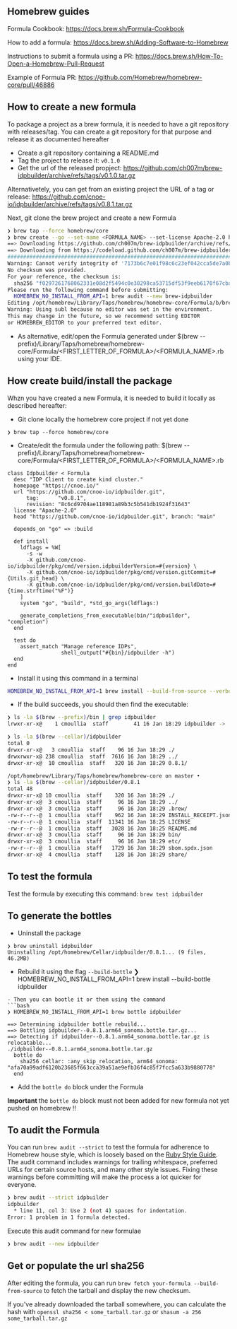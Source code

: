 ## Homebrew guides

Formula Cookbook: https://docs.brew.sh/Formula-Cookbook

How to add a formula: https://docs.brew.sh/Adding-Software-to-Homebrew

Instructions to submit a formula using a PR: https://docs.brew.sh/How-To-Open-a-Homebrew-Pull-Request

Example of Formula PR: https://github.com/Homebrew/homebrew-core/pull/46886

## How to create a new formula

To package a project as a brew formula, it is needed to have a git repository with releases/tag.
You can create a git repository for that purpose and release it as documented hereafter

- Create a git repository containing a README.md
- Tag the project to release it: `v0.1.0`
- Get the url of the released propject: https://github.com/ch007m/brew-idpbuilder/archive/refs/tags/v0.1.0.tar.gz
  
Alternativetely, you can get from an existing project the URL of a tag or release: https://github.com/cnoe-io/idpbuilder/archive/refs/tags/v0.8.1.tar.gz

Next, git clone the brew project and create a new Formula

```bash
❯ brew tap --force homebrew/core
❯ brew create --go --set-name <FORMULA_NAME> --set-license Apache-2.0 https://github.com/ch007m/brew-idpbuilder/archive/refs/tags/v0.1.0.tar.gz
==> Downloading https://github.com/ch007m/brew-idpbuilder/archive/refs/tags/v0.1.0.tar.gz
==> Downloading from https://codeload.github.com/ch007m/brew-idpbuilder/tar.gz/refs/tags/v0.1.0
######################################################################################################################################################################################################## 100.0%
Warning: Cannot verify integrity of '7173b6c7e01f98c6c23ef042cca5de7a0b9b37ff70facd2787ec91321256e624--brew-idpbuilder-0.1.0.tar.gz'.
No checksum was provided.
For your reference, the checksum is:
  sha256 "f0297261768062331e08d2f5494c0e30298ca53715df53f9eeb6170f67cba4c4"
Please run the following command before submitting:
  HOMEBREW_NO_INSTALL_FROM_API=1 brew audit --new brew-idpbuilder
Editing /opt/homebrew/Library/Taps/homebrew/homebrew-core/Formula/b/brew-idpbuilder.rb
Warning: Using subl because no editor was set in the environment.
This may change in the future, so we recommend setting EDITOR
or HOMEBREW_EDITOR to your preferred text editor.
```
- As alternative, edit/open the Formula generated under $(brew --prefix)/Library/Taps/homebrew/homebrew-core/Formula/<FIRST_LETTER_OF_FORMULA>/<FORMULA_NAME>.rb using your IDE.

## How create build/install the package

Whzn you have created a new Formula, it is needed to build it locally as described hereafter:
- Git clone locally the homebrew core project if not yet done
```
❯ brew tap --force homebrew/core
```
- Create/edit the formula under the following path: $(brew --prefix)/Library/Taps/homebrew/homebrew-core/Formula/<FIRST_LETTER_OF_FORMULA>/<FORMULA_NAME>.rb
```
class Idpbuilder < Formula
  desc "IDP Client to create kind cluster."
  homepage "https://cnoe.io/"
  url "https://github.com/cnoe-io/idpbuilder.git",
      tag:      "v0.8.1",
      revision: "8c6cd9704ae118981a89b3c5b541db1924f31643"
  license "Apache-2.0"
  head "https://github.com/cnoe-io/idpbuilder.git", branch: "main"

  depends_on "go" => :build

  def install
    ldflags = %W[
      -s -w
      -X github.com/cnoe-io/idpbuilder/pkg/cmd/version.idpbuilderVersion=#{version} \
      -X github.com/cnoe-io/idpbuilder/pkg/cmd/version.gitCommit=#{Utils.git_head} \
      -X github.com/cnoe-io/idpbuilder/pkg/cmd/version.buildDate=#{time.strftime("%F")}
    ]
    system "go", "build", *std_go_args(ldflags:)

    generate_completions_from_executable(bin/"idpbuilder", "completion")
  end

  test do
    assert_match "Manage reference IDPs",
                 shell_output("#{bin}/idpbuilder -h")
  end
end

```
- Install it using this command in a terminal
```bash
HOMEBREW_NO_INSTALL_FROM_API=1 brew install --build-from-source --verbose --debug idpbuilder
```
- If the build succeeds, you should then find the executable:
```bash
❯ ls -la $(brew --prefix)/bin | grep idpbuilder
lrwxr-xr-x@    1 cmoullia  staff        41 16 Jan 18:29 idpbuilder -> ../Cellar/idpbuilder/0.8.1/bin/idpbuilder

❯ ls -la $(brew --cellar)/idpbuilder
total 0
drwxr-xr-x@   3 cmoullia  staff    96 16 Jan 18:29 ./
drwxrwxr-x@ 238 cmoullia  staff  7616 16 Jan 18:29 ../
drwxr-xr-x@  10 cmoullia  staff   320 16 Jan 18:29 0.8.1/

/opt/homebrew/Library/Taps/homebrew/homebrew-core on master •
❯ ls -la $(brew --cellar)/idpbuilder/0.8.1
total 48
drwxr-xr-x@ 10 cmoullia  staff    320 16 Jan 18:29 ./
drwxr-xr-x@  3 cmoullia  staff     96 16 Jan 18:29 ../
drwxr-xr-x@  3 cmoullia  staff     96 16 Jan 18:29 .brew/
-rw-r--r--@  1 cmoullia  staff    962 16 Jan 18:29 INSTALL_RECEIPT.json
-rw-r--r--@  1 cmoullia  staff  11341 16 Jan 18:25 LICENSE
-rw-r--r--@  1 cmoullia  staff   3028 16 Jan 18:25 README.md
drwxr-xr-x@  3 cmoullia  staff     96 16 Jan 18:29 bin/
drwxr-xr-x@  3 cmoullia  staff     96 16 Jan 18:29 etc/
-rw-r--r--@  1 cmoullia  staff   1729 16 Jan 18:29 sbom.spdx.json
drwxr-xr-x@  4 cmoullia  staff    128 16 Jan 18:29 share/
```
## To test the formula

Test the formula by executing this command: `brew test idpbuilder`

## To generate the bottles

- Uninstall the package 
```
❯ brew uninstall idpbuilder
Uninstalling /opt/homebrew/Cellar/idpbuilder/0.8.1... (9 files, 46.2MB)
```
- Rebuild it using the flag `--build-bottle`
❯ HOMEBREW_NO_INSTALL_FROM_API=1 brew install --build-bottle idpbuilder
```
- Then you can bootle it or them using the command
```bash
❯ HOMEBREW_NO_INSTALL_FROM_API=1 brew bottle idpbuilder

==> Determining idpbuilder bottle rebuild...
==> Bottling idpbuilder--0.8.1.arm64_sonoma.bottle.tar.gz...
==> Detecting if idpbuilder--0.8.1.arm64_sonoma.bottle.tar.gz is relocatable...
./idpbuilder--0.8.1.arm64_sonoma.bottle.tar.gz
  bottle do
    sha256 cellar: :any_skip_relocation, arm64_sonoma: "afa70a99adf6120b23685f663cca39a51ae9efb36f4c85f7fcc5a633b9880778"
  end
```
- Add the `bottle do` block under the Formula

**Important** the `bottle do` block must not been added for new formula not yet pushed on homebrew !!

## To audit the Formula

You can run `brew audit --strict` to test the formula for adherence to Homebrew house style, which is loosely based on the [Ruby Style Guide](https://github.com/rubocop-hq/ruby-style-guide#the-ruby-style-guide). 
The audit command includes warnings for trailing whitespace, preferred URLs for certain source hosts, and many other style issues. Fixing these warnings before committing will make the process a lot quicker for everyone.

```bash
❯ brew audit --strict idpbuilder
idpbuilder
  * line 11, col 3: Use 2 (not 4) spaces for indentation.
Error: 1 problem in 1 formula detected.
```
Execute this audit command for new formulae
```bash
❯ brew audit --new idpbuilder
```
## Get or populate the url sha256

After editing the formula, you can run `brew fetch your-formula --build-from-source` to fetch the tarball and display the new checksum. 

If you've already downloaded the tarball somewhere, you can calculate the hash with `openssl sha256 < some_tarball.tar.gz` or `shasum -a 256 some_tarball.tar.gz`

